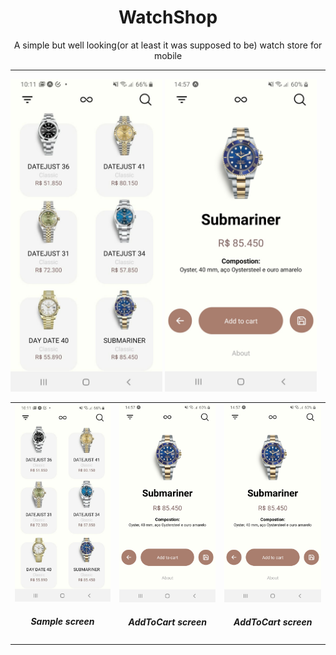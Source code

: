 <h1 align="center">WatchShop</h1>
<p align="center">
  A simple but well looking(or at least it was supposed to be) watch store for mobile
</p>

------------------------------------------------------------------------------------------------------------------

<img src="./.github/printSellingScreen.jpeg" height=500 /> <img src="./.github/addToCartScreen.jpeg" height=500 />

<table style="width:100%">
  <tr>
   <td align="center"><img src="./.github/printSellingScreen.jpeg" height="auto" width="160">
   <h5>Sample screen</h3>

   <td align="center"><a href="https://github.com/jhonatan2104/"><img src="./.github/addToCartScreen.jpeg" height="auto" width="160"></a>
   <h5>AddToCart screen</h3>
   <td align="center"><a href="https://github.com/jhonatan2104/"><img src="./.github/addToCartScreen.jpeg" height="auto" width="160"></a>
   <h5>AddToCart screen</h3>
  </tr>
</table>